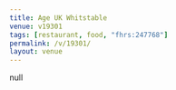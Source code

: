```yaml
---
title: Age UK Whitstable
venue: v19301
tags: [restaurant, food, "fhrs:247768"]
permalink: /v/19301/
layout: venue
---
```

null